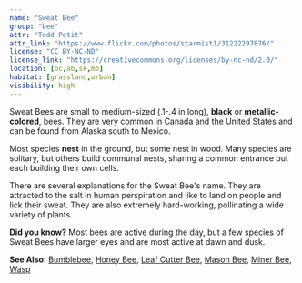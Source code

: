 ```yaml
---
name: "Sweat Bee"
group: "bee"
attr: "Todd Petit"
attr_link: "https://www.flickr.com/photos/starmist1/31222297876/"
license: "CC BY-NC-ND"
license_link: "https://creativecommons.org/licenses/by-nc-nd/2.0/"
location: [bc,ab,sk,mb]
habitat: [grassland,urban]
visibility: high
---
```

Sweat Bees are small to medium-sized (.1-.4 in long), **black** or **metallic-colored**, bees. They are very common in Canada and the United States and can be found from Alaska south to Mexico.

Most species **nest** in the ground, but some nest in wood. Many species are solitary, but others build communal nests, sharing a common entrance but each building their own cells.

There are several explanations for the Sweat Bee's name. They are attracted to the salt in human perspiration and like to land on people and lick their sweat. They are also extremely hard-working, pollinating a wide variety of plants.

**Did you know?** Most bees are active during the day, but a few species of Sweat Bees have larger eyes and are most active at dawn and dusk.

<!-- generated, do not edit -->
**See Also:**
[Bumblebee](/insects/bumbee),
[Honey Bee](/insects/honeybee),
[Leaf Cutter Bee](/insects/leafcbee),
[Mason Bee](/insects/masonbee),
[Miner Bee](/insects/minerbee),
[Wasp](/insects/wasp)
